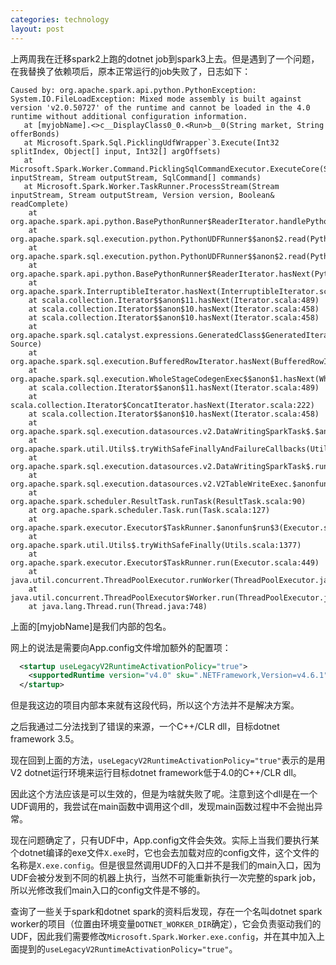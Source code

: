 ```yaml
---
categories: technology
layout: post
---
```


上两周我在迁移spark2上跑的dotnet job到spark3上去。但是遇到了一个问题，在我替换了依赖项后，原本正常运行的job失败了，日志如下：

```
Caused by: org.apache.spark.api.python.PythonException: System.IO.FileLoadException: Mixed mode assembly is built against version 'v2.0.50727' of the runtime and cannot be loaded in the 4.0 runtime without additional configuration information.
   at [myjobName].<>c__DisplayClass0_0.<Run>b__0(String market, String offerBonds)
   at Microsoft.Spark.Sql.PicklingUdfWrapper`3.Execute(Int32 splitIndex, Object[] input, Int32[] argOffsets)
   at Microsoft.Spark.Worker.Command.PicklingSqlCommandExecutor.ExecuteCore(Stream inputStream, Stream outputStream, SqlCommand[] commands)
   at Microsoft.Spark.Worker.TaskRunner.ProcessStream(Stream inputStream, Stream outputStream, Version version, Boolean& readComplete)
	at org.apache.spark.api.python.BasePythonRunner$ReaderIterator.handlePythonException(PythonRunner.scala:503)
	at org.apache.spark.sql.execution.python.PythonUDFRunner$$anon$2.read(PythonUDFRunner.scala:81)
	at org.apache.spark.sql.execution.python.PythonUDFRunner$$anon$2.read(PythonUDFRunner.scala:64)
	at org.apache.spark.api.python.BasePythonRunner$ReaderIterator.hasNext(PythonRunner.scala:456)
	at org.apache.spark.InterruptibleIterator.hasNext(InterruptibleIterator.scala:37)
	at scala.collection.Iterator$$anon$11.hasNext(Iterator.scala:489)
	at scala.collection.Iterator$$anon$10.hasNext(Iterator.scala:458)
	at scala.collection.Iterator$$anon$10.hasNext(Iterator.scala:458)
	at org.apache.spark.sql.catalyst.expressions.GeneratedClass$GeneratedIteratorForCodegenStage2.processNext(Unknown Source)
	at org.apache.spark.sql.execution.BufferedRowIterator.hasNext(BufferedRowIterator.java:43)
	at org.apache.spark.sql.execution.WholeStageCodegenExec$$anon$1.hasNext(WholeStageCodegenExec.scala:729)
	at scala.collection.Iterator$$anon$11.hasNext(Iterator.scala:489)
	at scala.collection.Iterator$ConcatIterator.hasNext(Iterator.scala:222)
	at scala.collection.Iterator$$anon$10.hasNext(Iterator.scala:458)
	at org.apache.spark.sql.execution.datasources.v2.DataWritingSparkTask$.$anonfun$run$7(WriteToDataSourceV2Exec.scala:438)
	at org.apache.spark.util.Utils$.tryWithSafeFinallyAndFailureCallbacks(Utils.scala:1411)
	at org.apache.spark.sql.execution.datasources.v2.DataWritingSparkTask$.run(WriteToDataSourceV2Exec.scala:477)
	at org.apache.spark.sql.execution.datasources.v2.V2TableWriteExec.$anonfun$writeWithV2$2(WriteToDataSourceV2Exec.scala:385)
	at org.apache.spark.scheduler.ResultTask.runTask(ResultTask.scala:90)
	at org.apache.spark.scheduler.Task.run(Task.scala:127)
	at org.apache.spark.executor.Executor$TaskRunner.$anonfun$run$3(Executor.scala:446)
	at org.apache.spark.util.Utils$.tryWithSafeFinally(Utils.scala:1377)
	at org.apache.spark.executor.Executor$TaskRunner.run(Executor.scala:449)
	at java.util.concurrent.ThreadPoolExecutor.runWorker(ThreadPoolExecutor.java:1149)
	at java.util.concurrent.ThreadPoolExecutor$Worker.run(ThreadPoolExecutor.java:624)
	at java.lang.Thread.run(Thread.java:748)
```

上面的[myjobName]是我们内部的包名。

网上的说法是需要向App.config文件增加额外的配置项：

```xml
  <startup useLegacyV2RuntimeActivationPolicy="true">
    <supportedRuntime version="v4.0" sku=".NETFramework,Version=v4.6.1" />
  </startup>
```

但是我这边的项目内部本来就有这段代码，所以这个方法并不是解决方案。

之后我通过二分法找到了错误的来源，一个C++/CLR dll，目标dotnet framework 3.5。

现在回到上面的方法，`useLegacyV2RuntimeActivationPolicy="true"`表示的是用V2 dotnet运行环境来运行目标dotnet framework低于4.0的C++/CLR dll。

因此这个方法应该是可以生效的，但是为啥就失败了呢。注意到这个dll是在一个UDF调用的，我尝试在main函数中调用这个dll，发现main函数过程中不会抛出异常。

现在问题确定了，只有UDF中，App.config文件会失效。实际上当我们要执行某个dotnet编译的exe文件`X.exe`时，它也会去加载对应的config文件，这个文件的名称是`X.exe.config`。但是很显然调用UDF的入口并不是我们的main入口，因为UDF会被分发到不同的机器上执行，当然不可能重新执行一次完整的spark job，所以光修改我们main入口的config文件是不够的。

查询了一些关于spark和dotnet spark的资料后发现，存在一个名叫dotnet spark worker的项目（位置由环境变量`DOTNET_WORKER_DIR`确定），它会负责驱动我们的UDF，因此我们需要修改`Microsoft.Spark.Worker.exe.config`，并在其中加入上面提到的`useLegacyV2RuntimeActivationPolicy="true"`。